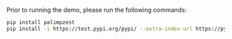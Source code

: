 Prior to running the demo, please run the following commands:
```bash
pip install palimpzest
pip install -i https://test.pypi.org/pypi/ --extra-index-url https://pypi.org/simple pneuma
```
